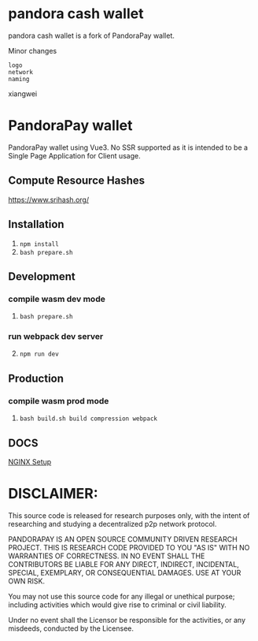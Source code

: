 # pandora cash wallet

pandora cash wallet is a fork of PandoraPay wallet. 

Minor changes
```
logo
network
naming
```

xiangwei


# PandoraPay wallet

PandoraPay wallet using Vue3. No SSR supported as it is intended to be a Single Page Application for Client usage.

## Compute Resource Hashes
https://www.srihash.org/

## Installation

1. `npm install`
2. `bash prepare.sh`

## Development

### compile wasm dev mode

1. `bash prepare.sh`

### run webpack dev server 
2. `npm run dev`

## Production

### compile wasm prod mode
1. `bash build.sh build compression webpack`

## DOCS

[NGINX Setup](/wiki/nginx.md)

# DISCLAIMER:
This source code is released for research purposes only, with the intent of researching and studying a decentralized p2p network protocol.

PANDORAPAY IS AN OPEN SOURCE COMMUNITY DRIVEN RESEARCH PROJECT. THIS IS RESEARCH CODE PROVIDED TO YOU "AS IS" WITH NO WARRANTIES OF CORRECTNESS. IN NO EVENT SHALL THE CONTRIBUTORS BE LIABLE FOR ANY DIRECT, INDIRECT, INCIDENTAL, SPECIAL, EXEMPLARY, OR CONSEQUENTIAL DAMAGES. USE AT YOUR OWN RISK.

You may not use this source code for any illegal or unethical purpose; including activities which would give rise to criminal or civil liability.

Under no event shall the Licensor be responsible for the activities, or any misdeeds, conducted by the Licensee.
